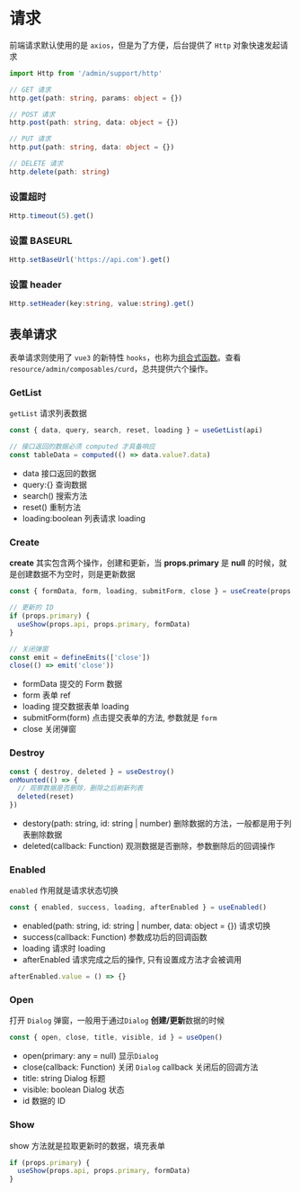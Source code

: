 # 请求

前端请求默认使用的是 `axios`，但是为了方便，后台提供了 `Http` 对象快速发起请求

```typescript title="resource/admin/support/http.ts"
import Http from '/admin/support/http'

// GET 请求
http.get(path: string, params: object = {})

// POST 请求
http.post(path: string, data: object = {})

// PUT 请求
http.put(path: string, data: object = {})

// DELETE 请求
http.delete(path: string)
```

### 设置超时

```typescript
Http.timeout(5).get()
```

### 设置 BASEURL

```typescript
Http.setBaseUrl('https://api.com').get()
```

### 设置 header

```typescript
Http.setHeader(key:string, value:string).get()
```

## 表单请求

表单请求则使用了 `vue3` 的新特性 `hooks`，也称为[组合式函数](https://cn.vuejs.org/guide/reusability/composables.html)。查看 `resource/admin/composables/curd`，总共提供六个操作。

### GetList

`getList` 请求列表数据

```typescript
const { data, query, search, reset, loading } = useGetList(api)

// 接口返回的数据必须 computed 才具备响应
const tableData = computed(() => data.value?.data)
```

- data 接口返回的数据
- query:{} 查询数据
- search() 搜索方法
- reset() 重制方法
- loading:boolean 列表请求 loading

### Create

**create** 其实包含两个操作，创建和更新，当 **props.primary** 是 **null** 的时候，就是创建数据不为空时，则是更新数据

```typescript
const { formData, form, loading, submitForm, close } = useCreate(props.api, props.primary)

// 更新的 ID
if (props.primary) {
  useShow(props.api, props.primary, formData)
}

// 关闭弹窗
const emit = defineEmits(['close'])
close(() => emit('close'))
```

- formData 提交的 Form 数据
- form 表单 ref
- loading 提交数据表单 loading
- submitForm(form) 点击提交表单的方法, 参数就是 `form`
- close 关闭弹窗

### Destroy

```typescript
const { destroy, deleted } = useDestroy()
onMounted(() => {
  // 观察数据是否删除，删除之后刷新列表
  deleted(reset)
})
```

- destory(path: string, id: string | number) 删除数据的方法，一般都是用于列表删除数据
- deleted(callback: Function) 观测数据是否删除，参数删除后的回调操作

### Enabled

`enabled` 作用就是请求状态切换

```typescript
const { enabled, success, loading, afterEnabled } = useEnabled()
```

- enabled(path: string, id: string | number, data: object = {}) 请求切换
- success(callback: Function) 参数成功后的回调函数
- loading 请求时 loading
- afterEnabled 请求完成之后的操作, 只有设置成方法才会被调用

```typescript
afterEnabled.value = () => {}
```

### Open

打开 `Dialog` 弹窗，一般用于通过`Dialog` **创建/更新**数据的时候

```typescript
const { open, close, title, visible, id } = useOpen()
```

- open(primary: any = null) 显示`Dialog`
- close(callback: Function) 关闭 `Dialog` callback 关闭后的回调方法
- title: string Dialog 标题
- visible: boolean Dialog 状态
- id 数据的 ID

### Show

show 方法就是拉取更新时的数据，填充表单

```typescript
if (props.primary) {
  useShow(props.api, props.primary, formData)
}
```
